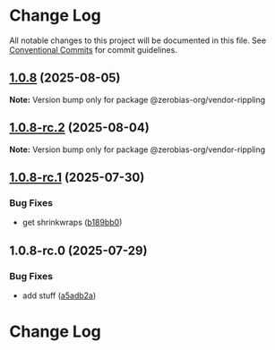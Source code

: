 # Change Log

All notable changes to this project will be documented in this file.
See [Conventional Commits](https://conventionalcommits.org) for commit guidelines.

## [1.0.8](https://github.com/zerobias-org/vendor/compare/@zerobias-org/vendor-rippling@1.0.8-rc.2...@zerobias-org/vendor-rippling@1.0.8) (2025-08-05)

**Note:** Version bump only for package @zerobias-org/vendor-rippling





## [1.0.8-rc.2](https://github.com/zerobias-org/vendor/compare/@zerobias-org/vendor-rippling@1.0.8-rc.1...@zerobias-org/vendor-rippling@1.0.8-rc.2) (2025-08-04)

**Note:** Version bump only for package @zerobias-org/vendor-rippling





## [1.0.8-rc.1](https://github.com/zerobias-org/vendor/compare/@zerobias-org/vendor-rippling@1.0.8-rc.0...@zerobias-org/vendor-rippling@1.0.8-rc.1) (2025-07-30)


### Bug Fixes

* get shrinkwraps ([b189bb0](https://github.com/zerobias-org/vendor/commit/b189bb0cf53ad66427530ccc0eab7824527942d3))





## 1.0.8-rc.0 (2025-07-29)


### Bug Fixes

* add stuff ([a5adb2a](https://github.com/zerobias-org/vendor/commit/a5adb2aecd0670c42e9077affecb6a047bf30fc6))





# Change Log
